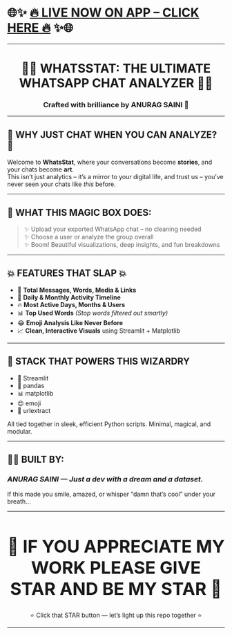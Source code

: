 # 🌐✨ [🔥 LIVE NOW ON APP – CLICK HERE 🔥](https://whatsstat-mgxhpw74khj7appc4mgwg44.streamlit.app/) ✨🌐

---

<h1 align="center">🧠💬 WHATSSTAT: THE ULTIMATE WHATSAPP CHAT ANALYZER 💬🧠</h1>
<h3 align="center">Crafted with brilliance by <strong>ANURAG SAINI</strong> 🚀</h3>

---

## 🌟 WHY JUST CHAT WHEN YOU CAN ANALYZE? 🌟

Welcome to **WhatsStat**, where your conversations become **stories**, and your chats become **art**.  
This isn’t just analytics – it’s a mirror to your digital life, and trust us – you’ve never seen your chats like *this* before.

---

## 🎯 WHAT THIS MAGIC BOX DOES:
> ✨ Upload your exported WhatsApp chat – no cleaning needed  
> ✨ Choose a user or analyze the group overall  
> ✨ Boom! Beautiful visualizations, deep insights, and fun breakdowns

---

## 💥 FEATURES THAT SLAP 💥

- 💬 **Total Messages, Words, Media & Links**  
- 📅 **Daily & Monthly Activity Timeline**  
- 🔥 **Most Active Days, Months & Users**  
- 📊 **Top Used Words** *(Stop words filtered out smartly)*  
- 😂 **Emoji Analysis Like Never Before**  
- 📈 **Clean, Interactive Visuals** using Streamlit + Matplotlib

---

## 🧪 STACK THAT POWERS THIS WIZARDRY

- 🎈 Streamlit
- 🐼 pandas
- 📊 matplotlib
- 😍 emoji
- 🔗 urlextract

All tied together in sleek, efficient Python scripts. Minimal, magical, and modular.

---

## 🧙‍♂️ BUILT BY:  
### <strong><em>ANURAG SAINI — Just a dev with a dream and a dataset.</em></strong>

If this made you smile, amazed, or whisper “damn that’s cool” under your breath...

---

<h1 align="center" style="font-size: 40px">🌟 IF YOU APPRECIATE MY WORK PLEASE GIVE STAR AND BE MY STAR 🌟</h1>
<p align="center">
    ⭐ Click that STAR button — let’s light up this repo together ⭐
</p>

---


